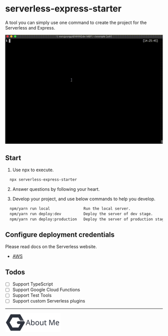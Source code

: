# serverless-express-starter

A tool you can simply use one command to create the project for the Serverless and Express.

<img src="demo.gif" width="600"/>

## Start

1. Use npx to execute.

```sh
  npx serverless-express-starter
```

2. Answer questions by following your heart.

3. Develop your project, and use below commands to help you develop.

```sh
  npm/yarn run local               Run the local server.
  npm/yarn run deploy:dev          Deploy the server of dev stage.
  npm/yarn run deploy:production   Deploy the server of production stage.
```

## Configure deployment credentials

Please read docs on the Serverless website.
- [AWS](https://serverless.com/framework/docs/providers/aws/guide/credentials/)



## Todos

- [ ] Support TypeScript
- [ ] Support Google Cloud Functions
- [ ] Support Test Tools
- [ ] Support custom Serverless plugins

<hr/>

<a href="https://www.gavinwang.net" target="_blank">
  <img src="https://github.com/ambisign-gavin/about-me-footer-for-docs/blob/master/aboutFooter.svg" height="60"/>
</a>
